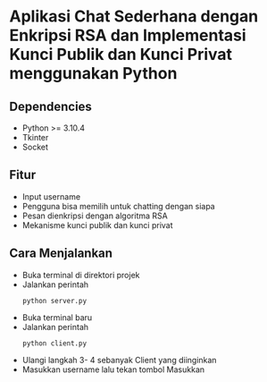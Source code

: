 # Aplikasi Chat Sederhana dengan Enkripsi RSA dan Implementasi Kunci Publik dan Kunci Privat menggunakan Python

## Dependencies

 - Python >= 3.10.4
 - Tkinter
 - Socket
 
## Fitur

- Input username
- Pengguna bisa memilih untuk chatting dengan siapa
- Pesan dienkripsi dengan algoritma RSA 
- Mekanisme kunci publik dan kunci privat

## Cara Menjalankan
- Buka terminal di direktori projek
- Jalankan perintah 
    ```
    python server.py

    ```
- Buka terminal baru
- Jalankan perintah 
    ```
    python client.py
    
    ```
- Ulangi langkah 3- 4 sebanyak Client yang diinginkan
- Masukkan username lalu tekan tombol Masukkan